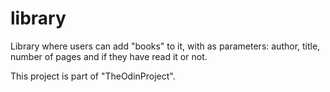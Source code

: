 # library

Library where users can add "books" to it, with as parameters: author, title, number of pages and if they have read it or not.

This project is part of "TheOdinProject".